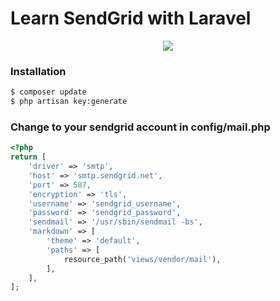 # Learn SendGrid with Laravel

<p align="center"><img src="https://laravel.com/assets/img/components/logo-laravel.svg"></p>

### Installation
```sh
$ composer update
$ php artisan key:generate
```

### Change to your sendgrid account in config/mail.php
```php
<?php
return [
    'driver' => 'smtp',
    'host' => 'smtp.sendgrid.net',
    'port' => 587,
    'encryption' => 'tls',
    'username' => 'sendgrid_username',
    'password' => 'sendgrid_password',
    'sendmail' => '/usr/sbin/sendmail -bs',
    'markdown' => [
        'theme' => 'default',
        'paths' => [
            resource_path('views/vendor/mail'),
        ],
    ],
];
```

